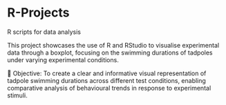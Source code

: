 # R-Projects
R scripts for data analysis

This project showcases the use of R and RStudio to visualise experimental data through a boxplot, focusing on the swimming durations of tadpoles under varying experimental conditions.

🔬 Objective: To create a clear and informative visual representation of tadpole swimming durations across different test conditions, enabling comparative analysis of behavioural trends in response to experimental stimuli.
